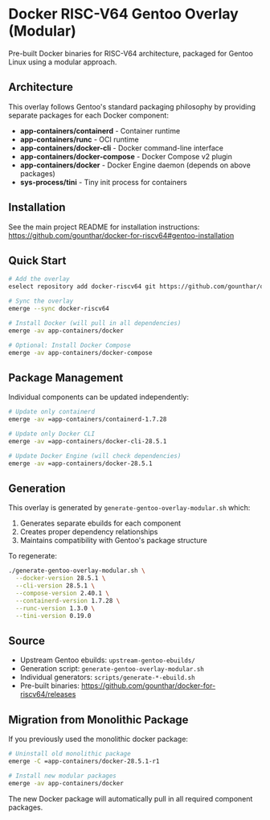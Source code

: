 # Docker RISC-V64 Gentoo Overlay (Modular)

Pre-built Docker binaries for RISC-V64 architecture, packaged for Gentoo Linux using a modular approach.

## Architecture

This overlay follows Gentoo's standard packaging philosophy by providing separate packages for each Docker component:

- **app-containers/containerd** - Container runtime
- **app-containers/runc** - OCI runtime
- **app-containers/docker-cli** - Docker command-line interface
- **app-containers/docker-compose** - Docker Compose v2 plugin
- **app-containers/docker** - Docker Engine daemon (depends on above packages)
- **sys-process/tini** - Tiny init process for containers

## Installation

See the main project README for installation instructions:
https://github.com/gounthar/docker-for-riscv64#gentoo-installation

## Quick Start

```bash
# Add the overlay
eselect repository add docker-riscv64 git https://github.com/gounthar/docker-for-riscv64.git

# Sync the overlay
emerge --sync docker-riscv64

# Install Docker (will pull in all dependencies)
emerge -av app-containers/docker

# Optional: Install Docker Compose
emerge -av app-containers/docker-compose
```

## Package Management

Individual components can be updated independently:

```bash
# Update only containerd
emerge -av =app-containers/containerd-1.7.28

# Update only Docker CLI
emerge -av =app-containers/docker-cli-28.5.1

# Update Docker Engine (will check dependencies)
emerge -av =app-containers/docker-28.5.1
```

## Generation

This overlay is generated by `generate-gentoo-overlay-modular.sh` which:
1. Generates separate ebuilds for each component
2. Creates proper dependency relationships
3. Maintains compatibility with Gentoo's package structure

To regenerate:
```bash
./generate-gentoo-overlay-modular.sh \
  --docker-version 28.5.1 \
  --cli-version 28.5.1 \
  --compose-version 2.40.1 \
  --containerd-version 1.7.28 \
  --runc-version 1.3.0 \
  --tini-version 0.19.0
```

## Source

- Upstream Gentoo ebuilds: `upstream-gentoo-ebuilds/`
- Generation script: `generate-gentoo-overlay-modular.sh`
- Individual generators: `scripts/generate-*-ebuild.sh`
- Pre-built binaries: https://github.com/gounthar/docker-for-riscv64/releases

## Migration from Monolithic Package

If you previously used the monolithic docker package:

```bash
# Uninstall old monolithic package
emerge -C =app-containers/docker-28.5.1-r1

# Install new modular packages
emerge -av app-containers/docker
```

The new Docker package will automatically pull in all required component packages.
